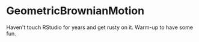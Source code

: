 # GeometricBrownianMotion
Haven't touch RStudio for years and get rusty on it. Warm-up to have some fun.
